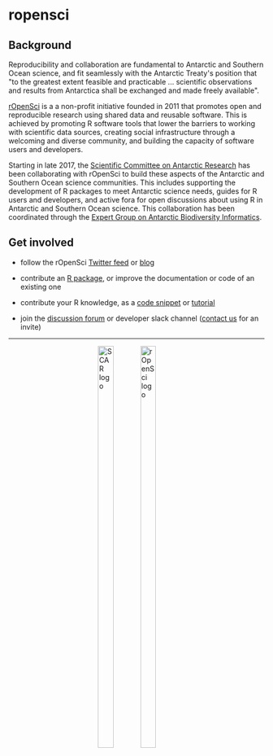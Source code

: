 # ropensci

## Background

Reproducibility and collaboration are fundamental to Antarctic and Southern Ocean science, and fit seamlessly with the Antarctic Treaty's position that "to the greatest extent feasible and practicable ... scientific observations and results from Antarctica shall be exchanged and made freely available".

[rOpenSci](https://ropensci.org/) is a a non-profit initiative founded in 2011 that promotes open and reproducible research using shared data and reusable software. This is achieved by promoting R software tools that lower the barriers to working with scientific data sources, creating social infrastructure through a welcoming and diverse community, and building the capacity of software users and developers.

Starting in late 2017, the [Scientific Committee on Antarctic Research](https://www.scar.org/) has been collaborating with rOpenSci to build these aspects of the Antarctic and Southern Ocean science communities. This includes supporting the development of R packages to meet Antarctic science needs, guides for R users and developers, and active fora for open discussions about using R in Antarctic and Southern Ocean science. This collaboration has been coordinated through the [Expert Group on Antarctic Biodiversity Informatics](https://www.scar.org/science/egabi/abi/).

## Get involved

- follow the rOpenSci [Twitter feed](https://twitter.com/rOpenSci) or [blog](https://ropensci.org/blog/)

- contribute an [R package](https://github.com/SCAR/antarctic-r-packages), or improve the documentation or code of an existing one

- contribute your R knowledge, as a [code snippet](https://github.com/SCAR/rtools) or [tutorial](https://ropensci.org/tutorials/)

- join the [discussion forum](https://discuss.ropensci.org/) or developer slack channel (<a href="mailto:bdanis@ulb.ac.be?subject=SCAR/rOpenSci slack invite">contact us</a> for an invite)


---

<div style="width:30%; margin-left:auto; margin-right:auto;">
<img align="left" style="width:45%;" src="https://avatars1.githubusercontent.com/u/22830629?s=200&v=4" alt="SCAR logo" />
<img align="right" style="width:45%;" src="https://raw.githubusercontent.com/ropensci/logos/master/icon_short_color.png" alt="rOpenSci logo" />
</div>

